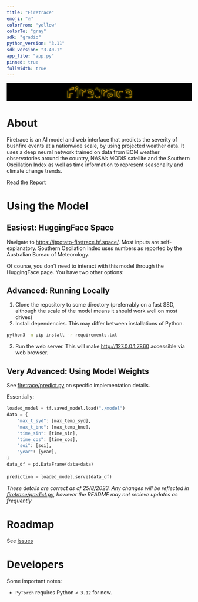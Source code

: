 ```yaml
---
title: "Firetrace"
emoji: "🔥"
colorFrom: "yellow"
colorTo: "gray"
sdk: "gradio"
python_version: "3.11"
sdk_version: "3.40.1"
app_file: "app.py"
pinned: true
fullWidth: true
---
```

<img src="./assets/banner.svg" alt="Firetrace Logo" />

# About
Firetrace is an AI model and web interface that predicts the severity of bushfire events at a nationwide scale, by using projected weather data. It uses a deep neural network trained on data from BOM weather observatories around the country, NASA’s MODIS satellite and the Southern Oscillation Index as well as time information to represent seasonality and climate change trends.

Read the [Report](./Firetrace%20-%20Paper.pdf)

# Using the Model
## Easiest: HuggingFace Space
Navigate to https://jtpotato-firetrace.hf.space/. Most inputs are self-explanatory. Southern Oscilation Index uses numbers as reported by the Australian Bureau of Meteorology.

Of course, you don't need to interact with this model through the HuggingFace page. You have two other options:
## Advanced: Running Locally
1. Clone the repository to some directory (preferrably on a fast SSD, although the scale of the model means it should work well on most drives)
2. Install dependencies. This may differ between installations of Python.
```bash
python3 -m pip install -r requirements.txt
```
3. Run the web server. This will make http://127.0.0.1:7860 accessible via web browser.
## Very Advanced: Using Model Weights
See [firetrace/predict.py](./firetrace/predict.py) on specific implementation details.

Essentially:
```py
loaded_model = tf.saved_model.load("./model")
data = {
    "max_t_syd": [max_temp_syd],
    "max_t_bne": [max_temp_bne],
    "time_sin": [time_sin],
    "time_cos": [time_cos],
    "soi": [soi],
    "year": [year],
}
data_df = pd.DataFrame(data=data)

prediction = loaded_model.serve(data_df)
```
*These details are correct as of 25/8/2023. Any changes will be reflected in [firetrace/predict.py](./firetrace/predict.py), however the README may not recieve updates as frequently*

# Roadmap
See [Issues](https://github.com/jtpotato/firetrace/issues)

# Developers
Some important notes:
- `PyTorch` requires Python `< 3.12` for now.